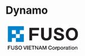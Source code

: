 # Dynamo
<picture>
  <img alt="Dynamo Logo" src="https://github.com/thuanfvc004/Test/blob/3ab9f1bff2836c399648893e8fe851b9af826b6c/logo_FVC.PNG" width="200">
</picture>